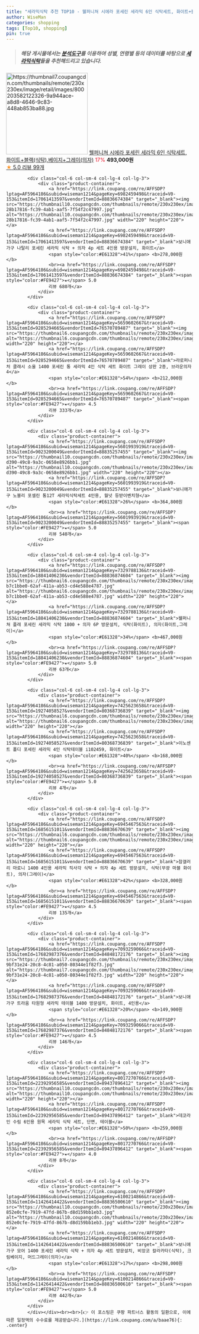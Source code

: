 ```yaml
---
title: "세라믹식탁 추천 TOP10 - 웰퍼니쳐 시에라 포세린 세라믹 6인 식탁세트, 화이트+블랙(식탁),베이지+그레이(의자)"
author: WiseMan
categories: shopping
tags: [Top10, shopping]
pin: true
---
```


> ##### 해당 게시물에서는 [**분석도구**](https://itemscout.io/)를 이용하여 **성별**, **연령별** 등의 데이터를 바탕으로 [**세라믹식탁**](https://link.coupang.com/a/baae76)들을 추천해드리고 있습니다.
<div class="container"><div class="row">
            <div class="col-6 col-sm-4 col-lg-4 col-lg-3">
                <div class="product-container">
                    <a href="https://link.coupang.com/re/AFFSDP?lptag=AF5964186&subid=wiseman1214&pageKey=6602523706&traceid=V0-153&itemId=14940417890&vendorItemId=88836599179" target="_blank"><img src="https://thumbnail7.coupangcdn.com/thumbnails/remote/230x230ex/image/retail/images/800203582122326-9a944ace-a8d8-4646-9c83-448ab853ba88.jpg" alt="https://thumbnail7.coupangcdn.com/thumbnails/remote/230x230ex/image/retail/images/800203582122326-9a944ace-a8d8-4646-9c83-448ab853ba88.jpg" width="220" height="220"></a>
                    <a href="https://link.coupang.com/re/AFFSDP?lptag=AF5964186&subid=wiseman1214&pageKey=6602523706&traceid=V0-153&itemId=14940417890&vendorItemId=88836599179" target="_blank">웰퍼니쳐 시에라 포세린 세라믹 6인 식탁세트, 화이트+블랙(식탁),베이지+그레이(의자)</a>
                    <span style="color:#E61328">17%</span> <b>493,000원</b>
                    <br><a href="https://link.coupang.com/re/AFFSDP?lptag=AF5964186&subid=wiseman1214&pageKey=6602523706&traceid=V0-153&itemId=14940417890&vendorItemId=88836599179" target="_blank"><span style="color:#FE9427">★</span> 5.0
                    리뷰 99개</a>
                </div>
            </div>
            
            <div class="col-6 col-sm-4 col-lg-4 col-lg-3">
                <div class="product-container">
                    <a href="https://link.coupang.com/re/AFFSDP?lptag=AF5964186&subid=wiseman1214&pageKey=6982459498&traceid=V0-153&itemId=17061413597&vendorItemId=88836674384" target="_blank"><img src="https://thumbnail10.coupangcdn.com/thumbnails/remote/230x230ex/image/retail/images/1754005901999939-28b17816-fc39-4ab1-aaf5-7f54f2c47997.jpg" alt="https://thumbnail10.coupangcdn.com/thumbnails/remote/230x230ex/image/retail/images/1754005901999939-28b17816-fc39-4ab1-aaf5-7f54f2c47997.jpg" width="220" height="220"></a>
                    <a href="https://link.coupang.com/re/AFFSDP?lptag=AF5964186&subid=wiseman1214&pageKey=6982459498&traceid=V0-153&itemId=17061413597&vendorItemId=88836674384" target="_blank">보니애가구 나탈리 포세린 세라믹 식탁 + 의자 4p 세트 4인용 방문설치, 화이트</a>
                    <span style="color:#E61328">41%</span> <b>278,000원</b>
                    <br><a href="https://link.coupang.com/re/AFFSDP?lptag=AF5964186&subid=wiseman1214&pageKey=6982459498&traceid=V0-153&itemId=17061413597&vendorItemId=88836674384" target="_blank"><span style="color:#FE9427">★</span> 5.0
                    리뷰 680개</a>
                </div>
            </div>
            
            <div class="col-6 col-sm-4 col-lg-4 col-lg-3">
                <div class="product-container">
                    <a href="https://link.coupang.com/re/AFFSDP?lptag=AF5964186&subid=wiseman1214&pageKey=5659602667&traceid=V0-153&itemId=9285294665&vendorItemId=76570789487" target="_blank"><img src="https://thumbnail6.coupangcdn.com/thumbnails/remote/230x230ex/image/vendor_inventory/d903/45b2dc02866a29c51f86a60f20012ff348cdb6db17d4556a50d25150af12.jpg" alt="https://thumbnail6.coupangcdn.com/thumbnails/remote/230x230ex/image/vendor_inventory/d903/45b2dc02866a29c51f86a60f20012ff348cdb6db17d4556a50d25150af12.jpg" width="220" height="220"></a>
                    <a href="https://link.coupang.com/re/AFFSDP?lptag=AF5964186&subid=wiseman1214&pageKey=5659602667&traceid=V0-153&itemId=9285294665&vendorItemId=76570789487" target="_blank">라로퍼니처 클래시 소울 1400 포세린 통 세라믹 4인 식탁 세트 화이트 그레이 상판 2종, 브라운의자4</a>
                    <span style="color:#E61328">54%</span> <b>212,000원</b>
                    <br><a href="https://link.coupang.com/re/AFFSDP?lptag=AF5964186&subid=wiseman1214&pageKey=5659602667&traceid=V0-153&itemId=9285294665&vendorItemId=76570789487" target="_blank"><span style="color:#FE9427">★</span> 4.5
                    리뷰 333개</a>
                </div>
            </div>
            
            <div class="col-6 col-sm-4 col-lg-4 col-lg-3">
                <div class="product-container">
                    <a href="https://link.coupang.com/re/AFFSDP?lptag=AF5964186&subid=wiseman1214&pageKey=5601993919&traceid=V0-153&itemId=9023200049&vendorItemId=88835257455" target="_blank"><img src="https://thumbnail10.coupangcdn.com/thumbnails/remote/230x230ex/image/retail/images/2021/05/25/9/7/633d47ff-d390-49c8-9a3c-0658e8926bb1.jpg" alt="https://thumbnail10.coupangcdn.com/thumbnails/remote/230x230ex/image/retail/images/2021/05/25/9/7/633d47ff-d390-49c8-9a3c-0658e8926bb1.jpg" width="220" height="220"></a>
                    <a href="https://link.coupang.com/re/AFFSDP?lptag=AF5964186&subid=wiseman1214&pageKey=5601993919&traceid=V0-153&itemId=9023200049&vendorItemId=88835257455" target="_blank">보니애가구 노블리 포셀린 통12T 세라믹식탁세트 4인용, 월넛 등받이벤치형</a>
                    <span style="color:#E61328">26%</span> <b>364,800원</b>
                    <br><a href="https://link.coupang.com/re/AFFSDP?lptag=AF5964186&subid=wiseman1214&pageKey=5601993919&traceid=V0-153&itemId=9023200049&vendorItemId=88835257455" target="_blank"><span style="color:#FE9427">★</span> 5.0
                    리뷰 540개</a>
                </div>
            </div>
            
            <div class="col-6 col-sm-4 col-lg-4 col-lg-3">
                <div class="product-container">
                    <a href="https://link.coupang.com/re/AFFSDP?lptag=AF5964186&subid=wiseman1214&pageKey=7329788136&traceid=V0-153&itemId=18841406230&vendorItemId=88836874604" target="_blank"><img src="https://thumbnail6.coupangcdn.com/thumbnails/remote/230x230ex/image/retail/images/2284486263095122-b7c1bbe0-62af-411a-ab53-cd4e588e4787.jpg" alt="https://thumbnail6.coupangcdn.com/thumbnails/remote/230x230ex/image/retail/images/2284486263095122-b7c1bbe0-62af-411a-ab53-cd4e588e4787.jpg" width="220" height="220"></a>
                    <a href="https://link.coupang.com/re/AFFSDP?lptag=AF5964186&subid=wiseman1214&pageKey=7329788136&traceid=V0-153&itemId=18841406230&vendorItemId=88836874604" target="_blank">웰퍼니쳐 플레 포세린 세라믹 식탁 1800 + 의자 6P 방문설치, 식탁(화이트), 의자(화이트,그레이)</a>
                    <span style="color:#E61328">34%</span> <b>467,000원</b>
                    <br><a href="https://link.coupang.com/re/AFFSDP?lptag=AF5964186&subid=wiseman1214&pageKey=7329788136&traceid=V0-153&itemId=18841406230&vendorItemId=88836874604" target="_blank"><span style="color:#FE9427">★</span> 5.0
                    리뷰 63개</a>
                </div>
            </div>
            
            <div class="col-6 col-sm-4 col-lg-4 col-lg-3">
                <div class="product-container">
                    <a href="https://link.coupang.com/re/AFFSDP?lptag=AF5964186&subid=wiseman1214&pageKey=7425623658&traceid=V0-153&itemId=19274058527&vendorItemId=80368736839" target="_blank"><img src="https://thumbnail6.coupangcdn.com/thumbnails/remote/230x230ex/image/vendor_inventory/b9a2/6951fbeb5162949162000b648cd896059ed26a6e6eaca5e1a59a51ea1290.jpg" alt="https://thumbnail6.coupangcdn.com/thumbnails/remote/230x230ex/image/vendor_inventory/b9a2/6951fbeb5162949162000b648cd896059ed26a6e6eaca5e1a59a51ea1290.jpg" width="220" height="220"></a>
                    <a href="https://link.coupang.com/re/AFFSDP?lptag=AF5964186&subid=wiseman1214&pageKey=7425623658&traceid=V0-153&itemId=19274058527&vendorItemId=80368736839" target="_blank">이노센트 폴디 포세린 세라믹 4인 식탁테이블 i102459, 화이트</a>
                    <span style="color:#E61328">40%</span> <b>168,000원</b>
                    <br><a href="https://link.coupang.com/re/AFFSDP?lptag=AF5964186&subid=wiseman1214&pageKey=7425623658&traceid=V0-153&itemId=19274058527&vendorItemId=80368736839" target="_blank"><span style="color:#FE9427">★</span> 5.0
                    리뷰 4개</a>
                </div>
            </div>
            
            <div class="col-6 col-sm-4 col-lg-4 col-lg-3">
                <div class="product-container">
                    <a href="https://link.coupang.com/re/AFFSDP?lptag=AF5964186&subid=wiseman1214&pageKey=6945467563&traceid=V0-153&itemId=16856151011&vendorItemId=88836670639" target="_blank"><img src="https://thumbnail6.coupangcdn.com/thumbnails/remote/230x230ex/image/rs_quotation_api/bszegv5j/89bb3dfd2379474dab0c6746b48d9522.jpg" alt="https://thumbnail6.coupangcdn.com/thumbnails/remote/230x230ex/image/rs_quotation_api/bszegv5j/89bb3dfd2379474dab0c6746b48d9522.jpg" width="220" height="220"></a>
                    <a href="https://link.coupang.com/re/AFFSDP?lptag=AF5964186&subid=wiseman1214&pageKey=6945467563&traceid=V0-153&itemId=16856151011&vendorItemId=88836670639" target="_blank">참갤러리 마로니 1400 4인용 세라믹 직사각 식탁 + 의자 4p 세트 방문설치, 식탁(무광 마블 화이트), 의자(그레이)</a>
                    <span style="color:#E61328">42%</span> <b>328,000원</b>
                    <br><a href="https://link.coupang.com/re/AFFSDP?lptag=AF5964186&subid=wiseman1214&pageKey=6945467563&traceid=V0-153&itemId=16856151011&vendorItemId=88836670639" target="_blank"><span style="color:#FE9427">★</span> 4.5
                    리뷰 135개</a>
                </div>
            </div>
            
            <div class="col-6 col-sm-4 col-lg-4 col-lg-3">
                <div class="product-container">
                    <a href="https://link.coupang.com/re/AFFSDP?lptag=AF5964186&subid=wiseman1214&pageKey=7093259066&traceid=V0-153&itemId=17682987376&vendorItemId=84848172176" target="_blank"><img src="https://thumbnail7.coupangcdn.com/thumbnails/remote/230x230ex/image/retail/images/2970589679515182-9bf31e24-20c8-4c81-a050-80344e1f82f3.jpg" alt="https://thumbnail7.coupangcdn.com/thumbnails/remote/230x230ex/image/retail/images/2970589679515182-9bf31e24-20c8-4c81-a050-80344e1f82f3.jpg" width="220" height="220"></a>
                    <a href="https://link.coupang.com/re/AFFSDP?lptag=AF5964186&subid=wiseman1214&pageKey=7093259066&traceid=V0-153&itemId=17682987376&vendorItemId=84848172176" target="_blank">보니애가구 트라움 타원형 세라믹 테이블 1400 방문설치, 화이트, 4인용</a>
                    <span style="color:#E61328">20%</span> <b>149,900원</b>
                    <br><a href="https://link.coupang.com/re/AFFSDP?lptag=AF5964186&subid=wiseman1214&pageKey=7093259066&traceid=V0-153&itemId=17682987376&vendorItemId=84848172176" target="_blank"><span style="color:#FE9427">★</span> 4.5
                    리뷰 146개</a>
                </div>
            </div>
            
            <div class="col-6 col-sm-4 col-lg-4 col-lg-3">
                <div class="product-container">
                    <a href="https://link.coupang.com/re/AFFSDP?lptag=AF5964186&subid=wiseman1214&pageKey=8017270766&traceid=V0-153&itemId=22392956585&vendorItemId=89437896412" target="_blank"><img src="https://thumbnail10.coupangcdn.com/thumbnails/remote/230x230ex/image/vendor_inventory/6cfe/66b1118723c2240975f523dd7c017a121285daefadec88489b1d7dddff3e.jpg" alt="https://thumbnail10.coupangcdn.com/thumbnails/remote/230x230ex/image/vendor_inventory/6cfe/66b1118723c2240975f523dd7c017a121285daefadec88489b1d7dddff3e.jpg" width="220" height="220"></a>
                    <a href="https://link.coupang.com/re/AFFSDP?lptag=AF5964186&subid=wiseman1214&pageKey=8017270766&traceid=V0-153&itemId=22392956585&vendorItemId=89437896412" target="_blank">데코라인 수림 6인용 원목 세라믹 식탁 세트, 단면, 테이블</a>
                    <span style="color:#E61328">50%</span> <b>259,000원</b>
                    <br><a href="https://link.coupang.com/re/AFFSDP?lptag=AF5964186&subid=wiseman1214&pageKey=8017270766&traceid=V0-153&itemId=22392956585&vendorItemId=89437896412" target="_blank"><span style="color:#FE9427">★</span> 4.0
                    리뷰 8개</a>
                </div>
            </div>
            
            <div class="col-6 col-sm-4 col-lg-4 col-lg-3">
                <div class="product-container">
                    <a href="https://link.coupang.com/re/AFFSDP?lptag=AF5964186&subid=wiseman1214&pageKey=6100214866&traceid=V0-153&itemId=11426414422&vendorItemId=88836500610" target="_blank"><img src="https://thumbnail10.coupangcdn.com/thumbnails/remote/230x230ex/image/retail/images/7189207066152290-852e0cfe-7919-47fd-867b-d8d159bb1eb3.jpg" alt="https://thumbnail10.coupangcdn.com/thumbnails/remote/230x230ex/image/retail/images/7189207066152290-852e0cfe-7919-47fd-867b-d8d159bb1eb3.jpg" width="220" height="220"></a>
                    <a href="https://link.coupang.com/re/AFFSDP?lptag=AF5964186&subid=wiseman1214&pageKey=6100214866&traceid=V0-153&itemId=11426414422&vendorItemId=88836500610" target="_blank">보니애가구 모어 1400 포세린 세라믹 식탁 + 의자 4p 세트 방문설치, 비앙코 칼라카타(식탁), 크림베이지, 머드그레이(의자)</a>
                    <span style="color:#E61328">17%</span> <b>298,000원</b>
                    <br><a href="https://link.coupang.com/re/AFFSDP?lptag=AF5964186&subid=wiseman1214&pageKey=6100214866&traceid=V0-153&itemId=11426414422&vendorItemId=88836500610" target="_blank"><span style="color:#FE9427">★</span> 5.0
                    리뷰 442개</a>
                </div>
            </div>
            </div></div><br><br>[👉 이 포스팅은 쿠팡 파트너스 활동의 일환으로, 이에 따른 일정액의 수수료를 제공받습니다.](https://link.coupang.com/a/baae76){: .center}